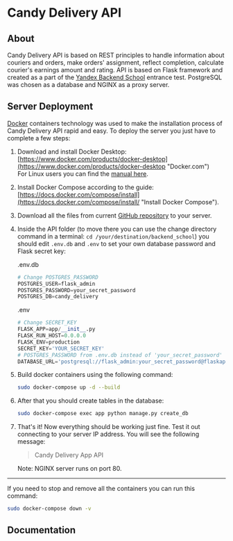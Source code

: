 # Candy Delivery API
  
## About
Candy Delivery API is based on REST principles to handle information about couriers and orders, make orders' assignment, reflect completion, calculate courier's earnings amount and rating. API is based on Flask framework and created as a part of the [Yandex Backend School](https://academy.yandex.ru/schools/backend) entrance test. PostgreSQL was chosen as a database and NGINX as a proxy server.

## Server Deployment
[Docker](https://www.docker.com) containers technology was used to make the installation process of Candy Delivery API rapid and easy. To deploy the server you just have to complete a few steps:

1. Download and install Docker Desktop: [https://www.docker.com/products/docker-desktop](https://www.docker.com/products/docker-desktop "Docker.com")  
For Linux users you can find the [manual here](https://hub.docker.com/search?q=&type=edition&offering=community&operating_system=linux "Docker Hub").
2. Install Docker Compose according to the guide: [https://docs.docker.com/compose/install](https://docs.docker.com/compose/install/ "Install Docker Compose").
3. Download all the files from current [GitHub repository](https://github.com/Linkerin/backend_school) to your server.
4. Inside the API folder (to move there you can use the change directory command in a terminal: `cd /your/destination/backend_school`) you should edit `.env.db` and `.env` to set your own database password and Flask secret key:  

   .env.db
   ```python
   # Change POSTGRES_PASSWORD
   POSTGRES_USER=flask_admin
   POSTGRES_PASSWORD=your_secret_password
   POSTGRES_DB=candy_delivery
   ```

   .env
   ```python
   # Change SECRET_KEY
   FLASK_APP=app/__init__.py
   FLASK_RUN_HOST=0.0.0.0
   FLASK_ENV=production
   SECRET_KEY='YOUR_SECRET_KEY'
   # POSTGRES_PASSWORD from .env.db instead of 'your_secret_password'
   DATABASE_URL='postgresql://flask_admin:your_secret_password@flaskapp_postgres:5432/candy_delivery'
   ```

5. Build docker containers using the following command:

   ```bash
   sudo docker-compose up -d --build
   ```

6. After that you should create tables in the database:

   ```bash
   sudo docker-compose exec app python manage.py create_db
   ```

7. That's it! Now everything should be working just fine. Test it out connecting to your server IP address. You will see the following message:  
   > Candy Delivery App API

   Note: NGINX server runs on port 80.  
---
If you need to stop and remove all the containers you can run this command:
```bash
sudo docker-compose down -v
```

## Documentation